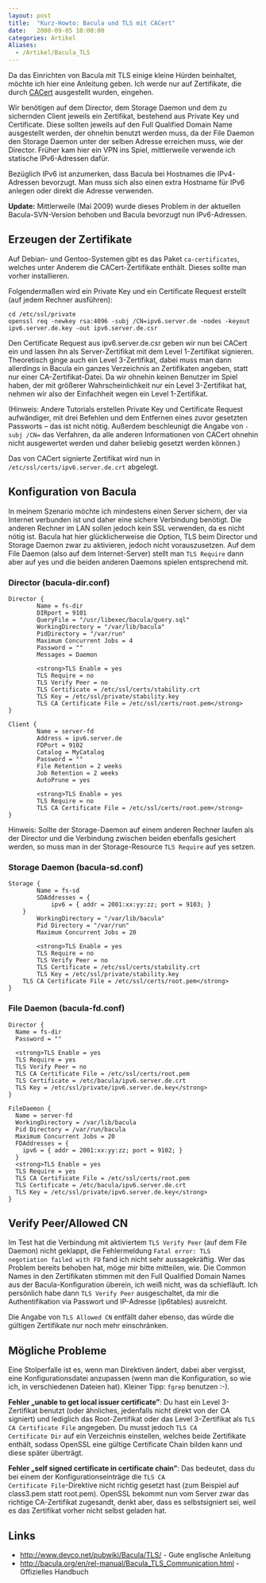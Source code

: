 ```yaml
---
layout: post
title:  "Kurz-Howto: Bacula und TLS mit CACert"
date:   2008-09-05 10:00:00
categories: Artikel
Aliases:
  - /Artikel/Bacula_TLS
---
```




<p>
Da das Einrichten von Bacula mit TLS einige kleine Hürden beinhaltet, möchte
ich hier eine Anleitung geben. Ich werde nur auf Zertifikate, die durch <a
href="http://www.cacert.org/" target="_blank" title="CACert">CACert</a>
ausgestellt wurden, eingehen.
</p>

<p>
Wir benötigen auf dem Director, dem Storage Daemon und dem zu sichernden Client
jeweils ein Zertifikat, bestehend aus Private Key und Certificate. Diese
sollten jeweils auf den Full Qualified Domain Name ausgestellt werden, der
ohnehin benutzt werden muss, da der File Daemon den Storage Daemon unter der
selben Adresse erreichen muss, wie der Director. Früher kam hier ein VPN ins
Spiel, mittlerweile verwende ich statische IPv6-Adressen dafür.
</p>

<p>
Bezüglich IPv6 ist anzumerken, dass Bacula bei Hostnames die IPv4-Adressen
bevorzugt. Man muss sich also einen extra Hostname für IPv6 anlegen oder direkt
die Adresse verwenden.
</p>

<p>
<strong>Update:</strong> Mittlerweile (Mai 2009) wurde dieses Problem in der
aktuellen Bacula-SVN-Version behoben und Bacula bevorzugt nun IPv6-Adressen.
</p>

<h2>Erzeugen der Zertifikate</h2>

<p>
Auf Debian- und Gentoo-Systemen gibt es das Paket <code>ca-certificates</code>,
welches unter Anderem die CACert-Zertifikate enthält. Dieses sollte man vorher
installieren.
</p>

<p>
Folgendermaßen wird ein Private Key und ein Certificate Request erstellt (auf
jedem Rechner ausführen):
</p>

```
cd /etc/ssl/private
openssl req -newkey rsa:4096 -subj /CN=ipv6.server.de -nodes -keyout ipv6.server.de.key -out ipv6.server.de.csr
```


<p>
Den Certificate Request aus ipv6.server.de.csr geben wir nun bei CACert ein und
lassen ihn als Server-Zertifikat mit dem Level 1-Zertifikat signieren.
Theoretisch ginge auch ein Level 3-Zertifikat, dabei muss man dann allerdings
in Bacula ein ganzes Verzeichnis an Zertifikaten angeben, statt nur einer
CA-Zertifikat-Datei. Da wir ohnehin keinen Benutzer im Spiel haben, der mit
größerer Wahrscheinlichkeit nur ein Level 3-Zertifikat hat, nehmen wir also der
Einfachheit wegen ein Level 1-Zertifikat.
</p>

<p>
(Hinweis: Andere Tutorials erstellen Private Key und Certificate Request
aufwändiger, mit drei Befehlen und dem Entfernen eines zuvor gesetzten
Passworts &ndash; das ist nicht nötig. Außerdem beschleunigt die Angabe von
<code>-subj /CN=</code> das Verfahren, da alle anderen Informationen von CACert
ohnehin nicht ausgewertet werden und daher beliebig gesetzt werden können.)
</p>

<p>
Das von CACert signierte Zertifikat wird nun in
<code>/etc/ssl/certs/ipv6.server.de.crt</code> abgelegt.
</p>

<h2>Konfiguration von Bacula</h2>

<p>
In meinem Szenario möchte ich mindestens einen Server sichern, der via Internet
verbunden ist und daher eine sichere Verbindung benötigt. Die anderen Rechner
im LAN sollen jedoch kein SSL verwenden, da es nicht nötig ist. Bacula hat hier
glücklicherweise die Option, TLS beim Director und Storage Daemon zwar zu
aktivieren, jedoch nicht vorauszusetzen. Auf dem File Daemon (also auf dem
Internet-Server) stellt man <code>TLS Require</code> dann aber auf yes und die
beiden anderen Daemons spielen entsprechend mit.
</p>

<h3>Director (bacula-dir.conf)</h3>

```
Director {
        Name = fs-dir
        DIRport = 9101
        QueryFile = "/usr/libexec/bacula/query.sql"
        WorkingDirectory = "/var/lib/bacula"
        PidDirectory = "/var/run"
        Maximum Concurrent Jobs = 4
        Password = ""
        Messages = Daemon

        <strong>TLS Enable = yes
        TLS Require = no
        TLS Verify Peer = no
        TLS Certificate = /etc/ssl/certs/stability.crt
        TLS Key = /etc/ssl/private/stability.key
        TLS CA Certificate File = /etc/ssl/certs/root.pem</strong>
}
```


```
Client {
        Name = server-fd
        Address = ipv6.server.de
        FDPort = 9102 
        Catalog = MyCatalog
        Password = ""
        File Retention = 2 weeks
        Job Retention = 2 weeks
        AutoPrune = yes

        <strong>TLS Enable = yes
        TLS Require = no
        TLS CA Certificate File = /etc/ssl/certs/root.pem</strong>
}
```


<p>
Hinweis: Sollte der Storage-Daemon auf einem anderen Rechner laufen als der
Director und die Verbindung zwischen beiden ebenfalls gesichert werden, so muss
man in der Storage-Resource <code>TLS Require</code> auf yes setzen.
</p>

<h3>Storage Daemon (bacula-sd.conf)</h3>

```
Storage {
        Name = fs-sd
        SDAddresses = {
      		ipv6 = { addr = 2001:xx:yy:zz; port = 9103; }
	}
        WorkingDirectory = "/var/lib/bacula"
        Pid Directory = "/var/run"
        Maximum Concurrent Jobs = 20

        <strong>TLS Enable = yes
        TLS Require = no
        TLS Verify Peer = no
        TLS Certificate = /etc/ssl/certs/stability.crt
        TLS Key = /etc/ssl/private/stability.key
	TLS CA Certificate File = /etc/ssl/certs/root.pem</strong>
}
```


<h3>File Daemon (bacula-fd.conf)</h3>

```
Director {
  Name = fs-dir
  Password = ""

  <strong>TLS Enable = yes
  TLS Require = yes
  TLS Verify Peer = no
  TLS CA Certificate File = /etc/ssl/certs/root.pem
  TLS Certificate = /etc/bacula/ipv6.server.de.crt
  TLS Key = /etc/ssl/private/ipv6.server.de.key</strong>
}
```



```
FileDaemon {
  Name = server-fd
  WorkingDirectory = /var/lib/bacula
  Pid Directory = /var/run/bacula
  Maximum Concurrent Jobs = 20
  FDAddresses = {
  	ipv6 = { addr = 2001:xx:yy:zz; port = 9102; }
  }
  <strong>TLS Enable = yes
  TLS Require = yes
  TLS CA Certificate File = /etc/ssl/certs/root.pem
  TLS Certificate = /etc/bacula/ipv6.server.de.crt
  TLS Key = /etc/ssl/private/ipv6.server.de.key</strong>
}
```


<h2>Verify Peer/Allowed CN</h2>
<p>
Im Test hat die Verbindung mit aktiviertem <code>TLS Verify Peer</code> (auf
dem File Daemon) nicht geklappt, die Fehlermeldung <code>Fatal error: TLS
negotiation failed with FD</code> fand ich nicht sehr aussagekräftig. Wer das
Problem bereits behoben hat, möge mir bitte mitteilen, wie. Die Common Names in
den Zertifikaten stimmen mit den Full Qualified Domain Names aus der
Bacula-Konfiguration überein, ich weiß nicht, was da schiefläuft. Ich
persönlich habe dann <code>TLS Verify Peer</code> ausgeschaltet, da mir die
Authentifikation via Passwort und IP-Adresse (ip6tables) ausreicht.
</p>

<p>
Die Angabe von <code>TLS Allowed CN</code> entfällt daher ebenso, das würde die
gültigen Zertifikate nur noch mehr einschränken.
</p>

<h2>Mögliche Probleme</h2>

<p>
Eine Stolperfalle ist es, wenn man Direktiven ändert, dabei aber vergisst, eine
Konfigurationsdatei anzupassen (wenn man die Konfiguration, so wie ich, in
verschiedenen Dateien hat). Kleiner Tipp: <code>fgrep</code> benutzen :-).
</p>

<p>
<strong>Fehler „unable to get local issuer certificate”</strong>: Du hast ein
Level 3-Zertifikat benutzt (oder ähnliches, jedenfalls nicht direkt von der CA
signiert) und lediglich das Root-Zertifikat oder das Level 3-Zertifikat als
<code>TLS CA Certificate File</code> angegeben. Du musst jedoch <code>TLS CA
Certificate Dir</code> auf ein Verzeichnis einstellen, welches beide
Zertifikate enthält, sodass OpenSSL eine gültige Certificate Chain bilden kann
und diese später überträgt.
</p>

<p>
<strong>Fehler „self signed certificate in certificate chain”</strong>: Das
bedeutet, dass du bei einem der Konfigurationseinträge die <code>TLS CA
Certificate File</code>-Direktive nicht richtig gesetzt hast (zum Beispiel auf
class3.pem statt root.pem). OpenSSL bekommt nun vom Server zwar das richtige
CA-Zertifikat zugesandt, denkt aber, dass es selbstsigniert sei, weil es das
Zertifikat vorher nicht selbst geladen hat.
</p>

<h2>Links</h2>
<ul>
	<li>
	<a href="http://www.devco.net/pubwiki/Bacula/TLS/"
	target="_blank">http://www.devco.net/pubwiki/Bacula/TLS/</a> - Gute
	englische Anleitung
	</li>
	<li>
	<a href="http://bacula.org/en/rel-manual/Bacula_TLS_Communication.html"
	target="_blank">http://bacula.org/en/rel-manual/Bacula_TLS_Communication.html</a>
	- Offizielles Handbuch
	</li>
</ul>
